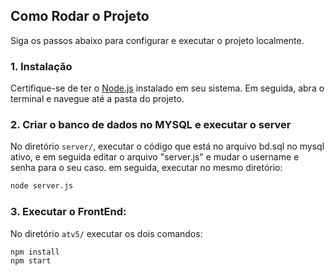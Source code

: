 ## Como Rodar o Projeto

Siga os passos abaixo para configurar e executar o projeto localmente.

### 1. Instalação

Certifique-se de ter o [Node.js](https://nodejs.org/) instalado em seu sistema. Em seguida, abra o terminal e navegue até a pasta do projeto.

### 2. Criar o banco de dados no MYSQL e executar o server

No diretório `server/`, executar o código que está no arquivo bd.sql no mysql ativo, e em seguida editar o arquivo "server.js" e mudar o username e senha para o seu caso.
em seguida, executar no mesmo diretório:

```bash
node server.js
```

### 3. Executar o FrontEnd:

No diretório `atv5/` executar os dois comandos:
```bash
npm install
npm start
```